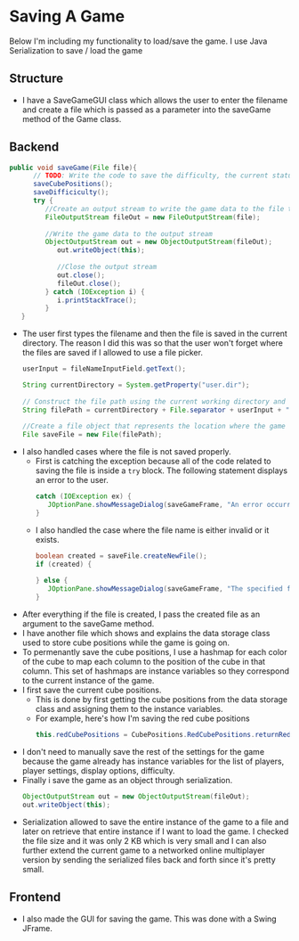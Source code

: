 # Saving A Game

Below I'm including my functionality to load/save the game. I use Java Serialization to save / load the game

## Structure 
- I have a SaveGameGUI class which allows the user to enter the filename and create a file which is passed as a parameter into the saveGame method of the Game class.

## Backend
   ```java
   public void saveGame(File file){
         // TODO: Write the code to save the difficulty, the current status of the game, display options
         saveCubePositions();
         saveDifficiculty();
         try {
            //Create an output stream to write the game data to the file that needs to be saved
            FileOutputStream fileOut = new FileOutputStream(file);
            
            //Write the game data to the output stream
            ObjectOutputStream out = new ObjectOutputStream(fileOut);
               out.writeObject(this);
               
               //Close the output stream
               out.close();
               fileOut.close();
            } catch (IOException i) {
               i.printStackTrace();
            }
      }
   ```

- The user first types the filename and then the file is saved in the current directory. The reason I did this was so that
the user won't forget where the files are saved if I allowed to use a file picker. 
   ```java
   userInput = fileNameInputField.getText();

   String currentDirectory = System.getProperty("user.dir");
                                 
   // Construct the file path using the current working directory and the file name. The file will be saved to the current folder
   String filePath = currentDirectory + File.separator + userInput + ".ser";
                     
   //Create a file object that represents the location where the game will be saved
   File saveFile = new File(filePath);
   ```
- I also handled cases where the file is not saved properly.
   - First is catching the exception because all of the code related to saving the file is inside a `try` block. The 
   following statement displays an error to the user.
      ```java
      catch (IOException ex) {
         JOptionPane.showMessageDialog(saveGameFrame, "An error occurred while saving the game: " + ex.getMessage());
      }
      ```
   - I also handled the case where the file name is either invalid or it exists. 
      ```java
      boolean created = saveFile.createNewFile();
      if (created) {
         
      } else {
         JOptionPane.showMessageDialog(saveGameFrame, "The specified filename is invalid or already exists.");
      }
      ```
- After everything if the file is created, I pass the created file as an argument to the saveGame method.
- I have another file which shows and explains the data storage class used to store cube positions while the game is going on.
- To permenantly save the cube positions, I use a hashmap for each color of the cube to map each column to the position of the cube in that column. This set of hashmaps are instance variables so they correspond to the current instance of the game.
- I first save the current cube positions.
   - This is done by first getting the cube positions from the data storage class and assigning them to the instance variables. 
   - For example, here's how I'm saving the red cube positions
      ```java
      this.redCubePositions = CubePositions.RedCubePositions.returnRedCubePositions();
      ```
- I don't need to manually save the rest of the settings for the game because the game already has instance variables for the list of players, player settings, display options, difficulty.
- Finally i save the game as an object through serialization.
   ```java
   ObjectOutputStream out = new ObjectOutputStream(fileOut);
   out.writeObject(this);
   ```
- Serialization allowed to save the entire instance of the game to a file and later on retrieve that entire instance if I want to load the game. I checked the file size and it was only 2 KB which is very small and I can also further extend the 
current game to a networked online multiplayer version by sending the serialized files back and forth since it's pretty small.

## Frontend
- I also made the GUI for saving the game. This was done with a Swing JFrame.
